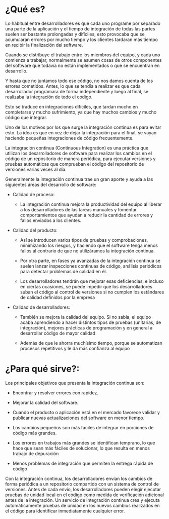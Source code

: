 # ¿Qué es?

Lo habitual entre desarrolladores es que cada uno programe por separado
una parte de la aplicación y el tiempo de integración de todas las
partes suelen ser bastante prolongadas y difíciles, esto provocaba que
se acumularan errores por mucho tiempo y los clientes tardaran más
tiempo en recibir la finalización del software.

Cuando se distribuye el trabajo entre los miembros del equipo, y cada
uno comienza a trabajar, normalmente se asumen cosas de otros
componentes del software que todavía no están implementados o que se
encuentran en desarrollo.

Y hasta que no juntamos todo ese código, no nos damos cuenta de los
errores cometidos. Antes, lo que se tendía a realizar es que cada
desarrollador programara de forma independiente y luego al final, se
realizaba la integración de todo el código.

Esto se traduce en integraciones difíciles, que tardan mucho en
completarse y mucho sufrimiento, ya que hay muchos cambios y mucho
código que integrar.

Uno de los motivos por los que surge la integración continua es para
evitar esto. La idea es que en vez de dejar la integración para el
final, se vayan haciendo pequeñas integraciones de código
frecuentemente.

La integración continua (Continuous Integration) es una práctica que
utilizan los desarrolladores de software para realizar los cambios en el
código de un repositorio de manera periódica, para ejecutar versiones y
pruebas automáticas que comprueban el código del repositorio de
versiones varias veces al día.

Generalmente la integración continua trae un gran aporte y ayuda a las
siguientes áreas del desarrollo de software:

* Calidad de proceso:

    * La integración continua mejora la productividad del equipo al liberar a los desarrolladores de las tareas manuales y fomentar comportamientos que ayudan a reducir la cantidad de errores y fallos enviados a los clientes.

* Calidad del producto:

    * Así se introducen varios tipos de pruebas y comprobaciones, minimizando los riesgos, y haciendo que el software tenga menos fallos al contrario de que no utilizáramos la integración continua.

    * Por otra parte, en fases ya avanzadas de la integración continua se suelen lanzar inspecciones continuas de código, análisis periódicos para detectar problemas de calidad en él.

    * Los desarrolladores tendrán que mejorar esas deficiencias, e incluso en ciertas ocasiones, se puede impedir que los desarrolladores suban el código al control de versiones si no cumplen los estándares de calidad definidos por la empresa

* Calidad de desarrolladores:

    * También se mejora la calidad del equipo. Si no sabía, el equipo acaba aprendiendo a hacer distintos tipos de pruebas (unitarias, de integración), mejores prácticas de programación y en general a desarrollar código de mayor calidad

    * Además de que le ahorra muchísimo tiempo, porque se automatizan procesos repetitivos y le da más confianza al equipo

# ¿Para qué sirve?:

Los principales objetivos que presenta la integración continua son:

* Encontrar y resolver errores con rapidez.

* Mejorar la calidad del software.

* Cuando el producto o aplicación está en el mercado favorece validar y publicar nuevas actualizaciones del software en menor tiempo.

* Los cambios pequeños son más fáciles de integrar en porciones de código más grandes.

* Los errores en trabajos más grandes se identifican temprano, lo que hace que sean más fáciles de solucionar, lo que resulta en menos trabajo de depuración

* Menos problemas de integración que permiten la entrega rápida de código

Con la integración continua, los desarrolladores envían los cambios de
forma periódica a un repositorio compartido con un sistema de control de
versiones. Antes de cada envío, los desarrolladores pueden elegir
ejecutar pruebas de unidad local en el código como medida de
verificación adicional antes de la integración. Un servicio de
integración continua crea y ejecuta automáticamente pruebas de unidad en
los nuevos cambios realizados en el código para identificar
inmediatamente cualquier error.
